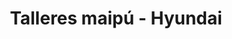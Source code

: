 ---
title: "Talleres maipú - Hyundai"
url: /martinez/talleres-maipu-hyundai/
shop: reparación de automóviles
---